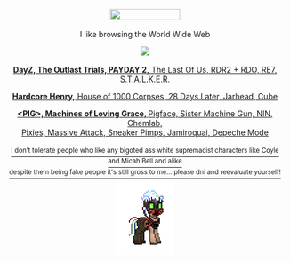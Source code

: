 <p align="center"> <img src="nh-banner-full.gif" height="50%" width="50%"> <br> 
<p align="center"> I like browsing the World Wide Web
<p align="center"> <a href="https://praisethelard.neocities.org/"><img src="https://github.com/PRAISETHELARD/PRAISETHELARD/blob/main/IMG_3468.gif">
<p align="center"> <b>DayZ, The Outlast Trials, PAYDAY 2,</b> The Last Of Us, RDR2 + RDO, RE7, S.T.A.L.K.E.R.
<p align="center"> <b>Hardcore Henry,</b> House of 1000 Corpses, 28 Days Later, Jarhead, Cube
<p align="center"> <b>&lt;PIG&gt;, Machines of Loving Grace, </b> Pigface, Sister Machine Gun, NIN, Chemlab, <br> Pixies, Massive Attack, Sneaker Pimps, Jamiroquai, Depeche Mode
<br> <br> <sup> I don't tolerate people who like any bigoted ass white supremacist characters like Coyle and Micah Bell and alike <br> despite them being fake people it's still gross to me... please dni and reevaluate yourself! </sup> 
<br> <img src="nighthunter.gif" height="full" width="full">
